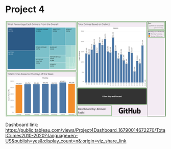 # Project 4


![Chicago Crimes Tableau Dashboard](Dashboard_Viz.png)


 
Dashboard link: https://public.tableau.com/views/Project4Dashboard_16790014672270/TotalCrimes2010-2020?:language=en-US&publish=yes&:display_count=n&:origin=viz_share_link
